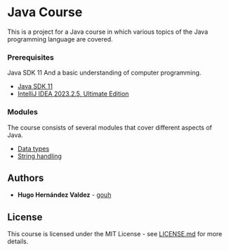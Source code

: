 # Java Course

This is a project for a Java course in which various topics of the Java programming language are covered.

### Prerequisites

Java SDK 11 And a basic understanding of computer programming.

* [Java SDK 11](https://learn.microsoft.com/es-es/java/openjdk/download#openjdk-11)
* [IntelliJ IDEA 2023.2.5, Ultimate Edition](https://www.jetbrains.com/idea/)

### Modules

The course consists of several modules that cover different aspects of Java.

* [Data types](./src/excercises/Vars.java)
* [String handling](./src/excercises/User.java)

## Authors

* **Hugo Hernández Valdez** - [gouh](https://github.com/gouh)

## License

This course is licensed under the MIT License - see [LICENSE.md](LICENSE.md) for more details.